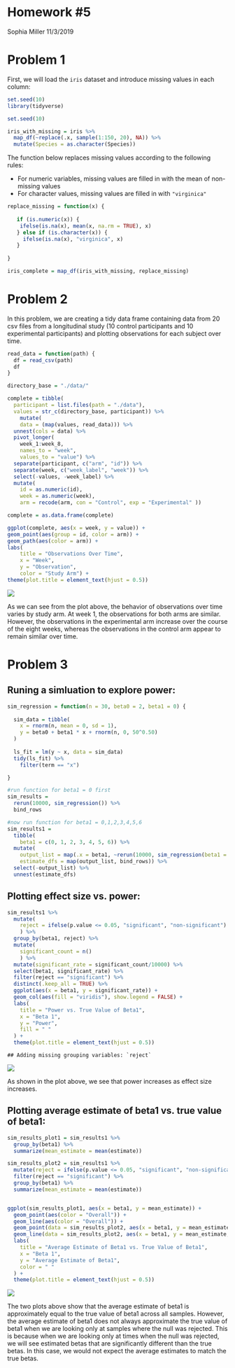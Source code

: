 Homework \#5
================
Sophia Miller
11/3/2019

# Problem 1

First, we will load the `iris` dataset and introduce missing values in
each column:

``` r
set.seed(10)
library(tidyverse)

set.seed(10)

iris_with_missing = iris %>% 
  map_df(~replace(.x, sample(1:150, 20), NA)) %>%
  mutate(Species = as.character(Species))
```

The function below replaces missing values according to the following
rules:

  - For numeric variables, missing values are filled in with the mean of
    non-missing values
  - For character values, missing values are filled in with
    `"virginica"`

<!-- end list -->

``` r
replace_missing = function(x) {
  
   if (is.numeric(x)) {
    ifelse(is.na(x), mean(x, na.rm = TRUE), x)
   } else if (is.character(x)) {
     ifelse(is.na(x), "virginica", x)
   }
     
}

iris_complete = map_df(iris_with_missing, replace_missing)
```

# Problem 2

In this problem, we are creating a tidy data frame containing data from
20 csv files from a longitudinal study (10 control participants and 10
experimental participants) and plotting observations for each subject
over time.

``` r
read_data = function(path) {
  df = read_csv(path)
  df
}

directory_base = "./data/"

complete = tibble(
  participant = list.files(path = "./data"), 
  values = str_c(directory_base, participant)) %>% 
    mutate(
    data = (map(values, read_data))) %>%
  unnest(cols = data) %>% 
  pivot_longer(
    week_1:week_8, 
    names_to = "week",
    values_to = "value") %>% 
  separate(participant, c("arm", "id")) %>% 
  separate(week, c("week_label", "week")) %>% 
  select(-values, -week_label) %>% 
  mutate(
    id = as.numeric(id),
    week = as.numeric(week),
    arm = recode(arm, con = "Control", exp = "Experimental" ))

complete = as.data.frame(complete)

ggplot(complete, aes(x = week, y = value)) +
geom_point(aes(group = id, color = arm)) +
geom_path(aes(color = arm)) +
labs(
    title = "Observations Over Time",
    x = "Week",
    y = "Observation",
    color = "Study Arm") +
theme(plot.title = element_text(hjust = 0.5))
```

![](p8105_hw5_sm4594_files/figure-gfm/list_files-1.png)<!-- -->

As we can see from the plot above, the behavior of observations over
time varies by study arm. At week 1, the observations for both arms are
similar. However, the observations in the experimental arm increase over
the course of the eight weeks, whereas the observations in the control
arm appear to remain similar over time.

# Problem 3

## Runing a simluation to explore power:

``` r
sim_regression = function(n = 30, beta0 = 2, beta1 = 0) {
  
  sim_data = tibble(
    x = rnorm(n, mean = 0, sd = 1),
    y = beta0 + beta1 * x + rnorm(n, 0, 50^0.50)
  )
  
  ls_fit = lm(y ~ x, data = sim_data)
  tidy(ls_fit) %>% 
    filter(term == "x")

}

#run function for beta1 = 0 first
sim_results = 
  rerun(10000, sim_regression()) %>% 
  bind_rows

#now run function for beta1 = 0,1,2,3,4,5,6
sim_results1 = 
  tibble(
    beta1 = c(0, 1, 2, 3, 4, 5, 6)) %>% 
  mutate(
    output_list = map(.x = beta1, ~rerun(10000, sim_regression(beta1 = .x))),
    estimate_dfs = map(output_list, bind_rows)) %>% 
  select(-output_list) %>% 
  unnest(estimate_dfs)
```

## Plotting effect size vs. power:

``` r
sim_results1 %>% 
  mutate(
    reject = ifelse(p.value <= 0.05, "significant", "non-significant")
    ) %>%
  group_by(beta1, reject) %>% 
  mutate(
    significant_count = n()
    ) %>% 
  mutate(significant_rate = significant_count/10000) %>%
  select(beta1, significant_rate) %>% 
  filter(reject == "significant") %>% 
  distinct(.keep_all = TRUE) %>%
  ggplot(aes(x = beta1, y = significant_rate)) + 
  geom_col(aes(fill = "viridis"), show.legend = FALSE) +
  labs(
    title = "Power vs. True Value of Beta1",
    x = "Beta 1",
    y = "Power",
    fill = " "
  ) +
  theme(plot.title = element_text(hjust = 0.5))
```

    ## Adding missing grouping variables: `reject`

![](p8105_hw5_sm4594_files/figure-gfm/regression_plot1-1.png)<!-- -->

As shown in the plot above, we see that power increases as effect size
increases.

## Plotting average estimate of beta1 vs. true value of beta1:

``` r
sim_results_plot1 = sim_results1 %>%
  group_by(beta1) %>% 
  summarize(mean_estimate = mean(estimate))

sim_results_plot2 = sim_results1 %>% 
  mutate(reject = ifelse(p.value <= 0.05, "significant", "non-significant")) %>%
  filter(reject == "significant") %>% 
  group_by(beta1) %>% 
  summarize(mean_estimate = mean(estimate))


ggplot(sim_results_plot1, aes(x = beta1, y = mean_estimate)) +
  geom_point(aes(color = "Overall")) +
  geom_line(aes(color = "Overall")) +
  geom_point(data = sim_results_plot2, aes(x = beta1, y = mean_estimate, color = "When Null was Rejected")) +
  geom_line(data = sim_results_plot2, aes(x = beta1, y = mean_estimate, color = "When Null was Rejected")) +
  labs(
    title = "Average Estimate of Beta1 vs. True Value of Beta1",
    x = "Beta 1",
    y = "Average Estimate of Beta1",
    color = " "
  ) +
  theme(plot.title = element_text(hjust = 0.5))
```

![](p8105_hw5_sm4594_files/figure-gfm/unnamed-chunk-1-1.png)<!-- -->

The two plots above show that the average estimate of beta1 is
approximately equal to the true value of beta1 across all samples.
However, the average estimate of beta1 does not always approximate the
true value of beta1 when we are looking only at samples where the null
was rejected. This is because when we are looking only at times when the
null was rejected, we will see estimated betas that are significantly
different than the true betas. In this case, we would not expect the
average estimates to match the true betas.
